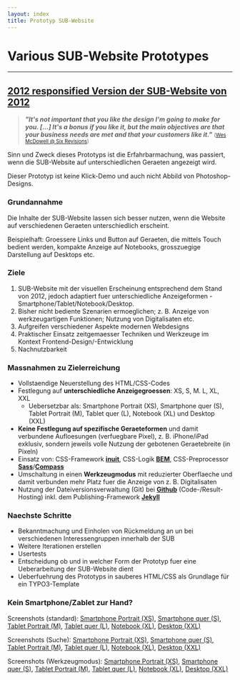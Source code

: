 ```yaml
---
layout: index
title: Prototyp SUB-Website
---
```


# Various SUB-Website Prototypes

---

## [2012 responsified Version der SUB-Website von 2012](2012responsified.html)

> *__"It's not important that you like the design I'm going to make for you. [...] It's a bonus if you like it, but the main objectives are that your business needs are met and that your customers like it."__* <span style="font-size: 80%">(<a href="http://sixrevisions.com/project-management/clients-dont-have-to-like-your-work/">Wes McDowell @ Six Revisions</a>)</span>

Sinn und Zweck dieses Prototyps ist die Erfahrbarmachung, was passiert, wenn die SUB-Website auf unterschiedlichen Geraeten angezeigt wird.

Dieser Prototyp ist keine Klick-Demo und auch nicht Abbild von Photoshop-Designs.

### Grundannahme

Die Inhalte der SUB-Website lassen sich besser nutzen, wenn die Website auf verschiedenen Geraeten unterschiedlich erscheint.

Beispielhaft: Groessere Links und Button auf Geraeten, die mittels Touch bedient werden, kompakte Anzeige auf Notebooks, grosszuegige Darstellung auf Desktops etc.

### Ziele

1. SUB-Website mit der visuellen Erscheinung entsprechend dem Stand von 2012, jedoch adaptiert fuer unterschiedliche Anzeigeformen - Smartphone/Tablet/Notebook/Desktop.
2. Bisher nicht bediente Szenarien ermoeglichen; z. B. Anzeige von werkzeugartigen Funktionen; Nutzung von Digitalisaten etc.
3. Aufgreifen verschiedener Aspekte modernen Webdesigns
4. Praktischer Einsatz zeitgemaesser Techniken und Werkzeuge im Kontext Frontend-Design/-Entwicklung
5. Nachnutzbarkeit

### Massnahmen zu Zielerreichung

* Vollstaendige Neuerstellung des HTML/CSS-Codes
* Festlegung auf __unterschiedliche Anzeigegroessen__: XS, S, M. L, XL, XXL
	* Uebersetzbar als: Smartphone Portrait (XS), Smartphone quer (S), Tablet Portrait (M), Tablet quer (L), Notebook (XL) und Desktop (XXL)
* __Keine Festlegung auf spezifische Geraeteformen__ und damit verbundene Aufloesungen (verfuegbare Pixel), z. B. iPhone/iPad exklusiv, sondern jeweils volle Nutzung der gebotenen Geraetebreite (in Pixeln)
* Einsatz von: CSS-Framework __<a href="">inuit</a>__, CSS-Logik __<a href="">BEM</a>__, CSS-Preprocessor __<a href="">Sass</a>__/__<a href="">Compass</a>__
* Umschaltung in einen __Werkzeugmodus__ mit reduzierter Oberflaeche und damit verbunden mehr Platz fuer die Anzeige von z. B. Digitalisaten
* Nutzung der Dateiversionsverwaltung (Git) bei __<a href="">Github</a>__ (Code-/Result-Hosting) inkl. dem Publishing-Framework __<a href="">Jekyll</a>__

### Naechste Schritte

* Bekanntmachung und Einholen von Rückmeldung an un bei verschiedenen Interessengruppen innerhalb der SUB
* Weitere Iterationen erstellen
* Usertests
* Entscheidung ob und in welcher Form der Prototyp fuer eine Ueberarbeitung der SUB-Website dient
* Ueberfuehrung des Prototyps in sauberes HTML/CSS als Grundlage für ein TYPO3-Template

### Kein Smartphone/Zablet zur Hand?

Screenshots (standard): <a href="./img/screenhshots/">Smartphone Portrait (XS)</a>, <a href="./img/screenhshots/">Smartphone quer (S)</a>, <a href="./img/screenhshots/">Tablet Portrait (M)</a>, <a href="./img/screenhshots/">Tablet quer (L)</a>, <a href="./img/screenhshots/">Notebook (XL)</a>, <a href="./img/screenhshots/">Desktop (XXL)</a>

Screenshots (Suche): <a href="./img/screenhshots/">Smartphone Portrait (XS)</a>, <a href="./img/screenhshots/">Smartphone quer (S)</a>, <a href="./img/screenhshots/">Tablet Portrait (M)</a>, <a href="./img/screenhshots/">Tablet quer (L)</a>, <a href="./img/screenhshots/">Notebook (XL)</a>, <a href="./img/screenhshots/">Desktop (XXL)</a>

Screenshots (Werkzeugmodus): <a href="./img/screenhshots/">Smartphone Portrait (XS)</a>, <a href="./img/screenhshots/">Smartphone quer (S)</a>, <a href="./img/screenhshots/">Tablet Portrait (M)</a>, <a href="./img/screenhshots/">Tablet quer (L)</a>, <a href="./img/screenhshots/">Notebook (XL)</a>, <a href="./img/screenhshots/">Desktop (XXL)</a>
